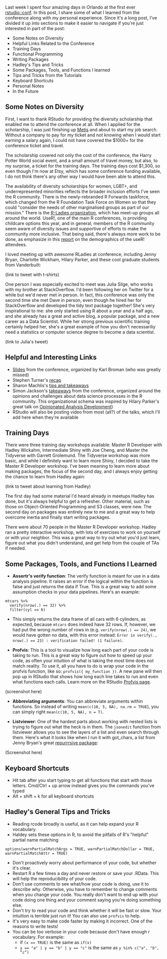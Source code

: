 Last week I spent four amazing days in Orlando at the first ever [rstudio::conf](https://www.rstudio.com/conference/). In this post, I share some of what I learned from the conference along with my personal experience. Since it's a long post,  I’ve divided it up into sections to make it easier to navigate if you’re just interested in part of the post:

* Some Notes on Diversity 
* Helpful Links Related to the Conference
* Training Days
* Functional Programming
* Writing Packages
* Hadley's Tips and Tricks
* Some Packages, Tools, and Functions I learned 
* Tips and Tricks from the Tutorials 
* Keyboard Shortcuts 
* Personal Notes
* In the Future

## Some Notes on Diversity
First, I want to thank RStudio for providing the diversity scholarship that enabled me to attend the conference at all. When I applied for the scholarship, I was just finishing up [Metis](http://www.thisismetis.com/data-science-bootcamps) and about to start my job search. Without a company to pay for my ticket and not knowing when I would start earning a salary again, I could not have covered the $1000+ for the conference ticket and travel. 

The scholarship covered not only the cost of the conference, the Harry Potter World social event, and a small amount of travel money, but also, to my surprise, a ticket for the training days. The training days cost $1,300, so even though I'm now at Etsy, which has some conference funding available, I do not think there's any other way I would have been able to attend this. 

The availability of diversity scholarships for women, LGBT+, and underrepresented minorities reflects the broader inclusion efforts I've seen the R community. There is the newly-rebranded R Forwards taskforce, which changed from the R Foundation Task Force on Women so that they could "consider the needs of other marginalised groups as part of our mission." There is the [R-Ladies organization](https://rladies.org/), which has meet-up groups all around the world. UseR!, one of the main R conferences, is providing childcare options this year, and in general, members of the R community seem aware of diversity issues and supportive of efforts to make the community more inclusive. That being said, there's always more work to be done, as emphasize in this [report](https://forwards.github.io/blog/2017/01/13/mapping-users/) on the demographics of the useR! attendees. 

I loved meeting up with awesome RLadies at conference, including Jenny Bryan, Charlotte Wickham, Hilary Parker, and these cool graduate students from Vanderbuilt: 

(link to tweet with t-shirts)

One person I was especially excited to meet was Julia Silge, who works with my brother at StackOverflow. I'd been following her on Twitter for a while but we'd never met in person. In fact, this conference was only the second time she met Dave in person, even though he hired her for StackOverflow and developed the tidy text package together! She's very inspirational to me: she only started using R about a year and a half ago, and she already has a great and active blog, a popular package, and a new career as a Data Scientist. While her strong previous scientific training certainly helped her, she's a great example of how you don't necessariliy need a statistics or computer science degree to become a data scientist. 

(link to Julia's tweet)

## Helpful and Interesting Links 
* [Slides](https://github.com/kbroman/RStudioConf2017Slides) from the conference, organized by Karl Broman (who was greatly missed) 
* Stephen Turner's [recap](http://www.gettinggeneticsdone.com/2017/01/rstudio-conference-2017-recap.html)
* Sharon Machlis's [tips and takeaways](http://www.computerworld.com/article/3157004/data-analytics/best-tips-and-takeaways-from-rstudio-conference.html)
* Simon Jackson's [takeaways](https://drsimonj.svbtle.com/opinions-and-challenges-at-rstudio-conf) from the conference, organized around the opinions and challenges about data science processes in the R community. This organizational schema was inspired by Hilary Parker's great talk on [Opinionated Analysis Development](http://www.slideshare.net/hilaryparker/opinionated-analysis-development))
* RStudio will also be posting video from most (all?) of the talks, which I'll add here when they're available

## Training Days

There were three training day workshops available: Master R Developer with Hadley Wickahm, Intermediate Shiny with Joe Cheng, and Master the Tidyverse with Garrett Grolemund. The Tidyverse workshop was more basic, and while I definitely want to learn more Shiny, I decided to take the Master R Developer workshop. I've been meaning to learn more about making packages, the focus of the second day, and I always enjoy getting the chance to learn from Hadley again: 

(link to tweet about learning from Hadley)

The first day had some material I'd heard already in meetups Hadley has done, but it's always helpful to get a refresher. Other material, such as those on Object-Oriented Programming and S3 classes, were new. The second day on packages was entirely new to me and a great way to help overcome inertia and finally start writing packages. 

There were about 70 people in the Master R Developer workshop. Hadley ran a pretty interactive workshop, with lots of exercises to work on yourself or with your neighbor. This was a great way to try out what you'd just learn, figure out what you didn't understand, and get help from the couple of TAs if needed. 

## Some Packages, Tools, and Functions I Learned
* **Assertr's verify function**: The verify function is meant for use in a data analysis pipeline. It raises an error if the logical within the function is false and just returns the data if True. This is a great way to add some assumption checks in your data pipelines. Here's an example:

```
mtcars %>% 
  verify(nrow(.) == 32) %>%
  filter(cyl == 6)
```
 
* This simply returns the data frame of all cars with 6 cylinders, as expected, because `mtcars` does indeed have 32 rows. If, however, we had put the wrong number of rows in (e.g. `verify(nrow(.) == 24)`, we would have gotten no data, with this error instead: `Error in verify(., nrow(.) == 23) : verification failed! (1 failure)`. 

* **Profvis**: This is a tool to visualize how long each part of your code is taking to run. This is a great way to figure out how to speed up your code, as often your intuition of what is taking the most time does not match reality. To use it, all you have to do is wrap your code in the profvis function, like so: `profvis({ my_function })`. A new pane will then pop up in RStudio that shows how long each line takes to run and even what functions each calls. Learn more on the RStudio [Profvis page](https://rstudio.github.io/profvis/). 

(screenshot here)

* **Abbreviating arguments**: You can abbreviate arguments within functions. So instead of writing `mean(c(10, 5, NA), na.rm = TRUE`), you can simply right `mean(c(10, 5, NA), n = T)`. 

* **Listviewer**: One of the hardest parts about working with nested lists is trying to figure out what the heck is in them. The `jsonedit` function from listviewer allows you to see the layers of a list and even search through them. Here's what it looks like when I run it with got_chars, a list from Jenny Bryan's great [repurrrsive package](https://github.com/jennybc/repurrrsive):

(Screenshot here) 

## Keyboard Shortcuts

* Hit tab after you start typing to get all functions that start with those letters. Cmd/Ctrl + up arrow instead gives you the commands you've typed
* Alt + shift + k for all keyboard shortcuts

## Hadley's General Tips and Tricks

* Reading rcode broadly is useful, as it can help expand your R vocabulary. 
* Haldey sets these options in R, to avoid the pitfalls of R's "helpful" partial name matching

```
options(warnPartialMatchArgs = TRUE, warnPartialMatchDollar = TRUE, warnPartialMatchAttr = TRUE)
```

* Don't proactively worry about performance of your code, but whether it's clear. 
* Restart R a few times a day and never restore or save your .RData. This will help the reproducibility of your code. 
* Don't use comments to see what/how your code is doing, use it to describe why. Otherwise, you have to remember to change comments when you change your code. You really don't want to end up with your code doing one thing and your comment saying you're doing something else.
* Don't try to read your code and think whether it will be fast or slow. Your intuition is terrible  just run it! You can also use `profvis` to help. 
* It's very easy to make code faster by making it incorrect. One of the reasons to write tests!
* You can be too verbose in your code because don't have enough r vocabulary. For example: 
    - if `(x == TRUE)` is the same as `if(x)`
    - `y == "a" | y == "b" | y == "c"` is the same as `y %in% c("a", "b", “c”)`



